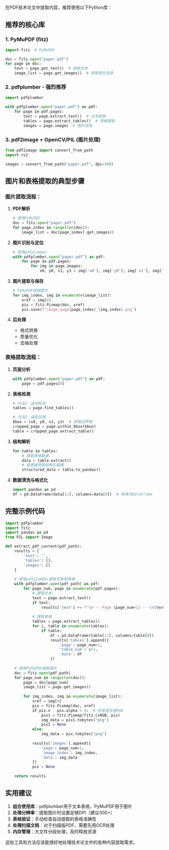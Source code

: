 在PDF技术论文中提取内容，推荐使用以下Python库：

## 推荐的核心库

### 1. **PyMuPDF (fitz)**
```python
import fitz  # PyMuPDF

doc = fitz.open("paper.pdf")
for page in doc:
    text = page.get_text()  # 提取文本
    image_list = page.get_images()  # 获取图片信息
```

### 2. **pdfplumber** - **强烈推荐**
```python
import pdfplumber

with pdfplumber.open("paper.pdf") as pdf:
    for page in pdf.pages:
        text = page.extract_text()  # 文本提取
        tables = page.extract_tables()  # 表格提取
        images = page.images  # 图片信息
```

### 3. **pdf2image** + **OpenCV/PIL** (图片处理)
```python
from pdf2image import convert_from_path
import cv2

images = convert_from_path("paper.pdf", dpi=300)
```

## 图片和表格提取的典型步骤

### 图片提取流程：
1. **PDF解析**
   ```python
   # 使用PyMuPDF
   doc = fitz.open("paper.pdf")
   for page_index in range(len(doc)):
       image_list = doc[page_index].get_images()
   ```

2. **图片识别与定位**
   ```python
   # 使用pdfplumber
   with pdfplumber.open("paper.pdf") as pdf:
       for page in pdf.pages:
           for img in page.images:
               x0, y0, x1, y1 = img['x0'], img['y0'], img['x1'], img['y1']
   ```

3. **图片提取与保存**
   ```python
   # PyMuPDF提取图片
   for img_index, img in enumerate(image_list):
       xref = img[0]
       pix = fitz.Pixmap(doc, xref)
       pix.save(f"image_page{page_index}_{img_index}.png")
   ```

4. **后处理**
   - 格式转换
   - 质量优化
   - 去噪处理

### 表格提取流程：
1. **页面分析**
   ```python
   with pdfplumber.open("paper.pdf") as pdf:
       page = pdf.pages[0]
   ```

2. **表格检测**
   ```python
   # 方法1：自动检测
   tables = page.find_tables()
   
   # 方法2：指定区域
   bbox = (x0, y0, x1, y1)  # 表格边界框
   cropped_page = page.within_bbox(bbox)
   table = cropped_page.extract_table()
   ```

3. **结构解析**
   ```python
   for table in tables:
       # 提取表格数据
       data = table.extract()
       # 或直接获取结构化数据
       structured_data = table.to_pandas()
   ```

4. **数据清洗与格式化**
   ```python
   import pandas as pd
   df = pd.DataFrame(data[1:], columns=data[0])  # 转换为DataFrame
   ```

## 完整示例代码

```python
import pdfplumber
import fitz
import pandas as pd
from PIL import Image

def extract_pdf_content(pdf_path):
    results = {
        'text': '',
        'tables': [],
        'images': []
    }
    
    # 使用pdfplumber提取文本和表格
    with pdfplumber.open(pdf_path) as pdf:
        for page_num, page in enumerate(pdf.pages):
            # 提取文本
            text = page.extract_text()
            if text:
                results['text'] += f"\n--- Page {page_num+1} ---\n{text}"
            
            # 提取表格
            tables = page.extract_tables()
            for i, table in enumerate(tables):
                if table:
                    df = pd.DataFrame(table[1:], columns=table[0])
                    results['tables'].append({
                        'page': page_num+1,
                        'table_num': i+1,
                        'data': df
                    })
    
    # 使用PyMuPDF提取图片
    doc = fitz.open(pdf_path)
    for page_num in range(len(doc)):
        page = doc[page_num]
        image_list = page.get_images()
        
        for img_index, img in enumerate(image_list):
            xref = img[0]
            pix = fitz.Pixmap(doc, xref)
            if pix.n - pix.alpha < 4:  # 检查是否是RGB
                pix1 = fitz.Pixmap(fitz.csRGB, pix)
                img_data = pix1.tobytes("png")
                pix1 = None
            else:
                img_data = pix.tobytes("png")
            
            results['images'].append({
                'page': page_num+1,
                'image_index': img_index,
                'data': img_data
            })
            pix = None
    
    return results
```

## 实用建议

1. **组合使用库**：pdfplumber用于文本表格，PyMuPDF用于图片
2. **处理分辨率**：提取图片时设置足够DPI（建议300+）
3. **表格验证**：手动检查自动提取的表格准确性
4. **处理扫描文档**：对于扫描版PDF，需要先用OCR处理
5. **内存管理**：大文件分段处理，及时释放资源

这些工具和方法应该能很好地处理技术论文中的各种内容提取需求。